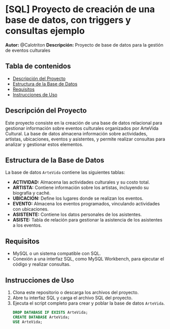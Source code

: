 # [SQL] Proyecto de creación de una base de datos, con triggers y consultas ejemplo

**Autor:** @Calotriton
**Descripción:** Proyecto de base de datos para la gestión de eventos culturales

## Tabla de contenidos
- [Descripción del Proyecto](#descripción-del-proyecto)
- [Estructura de la Base de Datos](#estructura-de-la-base-de-datos)
- [Requisitos](#requisitos)
- [Instrucciones de Uso](#instrucciones-de-uso)


## Descripción del Proyecto

Este proyecto consiste en la creación de una base de datos relacional para gestionar información sobre eventos culturales organizados por ArteVida Cultural. La base de datos almacena información sobre actividades, artistas, ubicaciones, eventos y asistentes, y permite realizar consultas para analizar y gestionar estos elementos.

## Estructura de la Base de Datos

La base de datos `ArteVida` contiene las siguientes tablas:

- **ACTIVIDAD:** Almacena las actividades culturales y su costo total.
- **ARTISTA:** Contiene información sobre los artistas, incluyendo su biografía y caché.
- **UBICACION:** Define los lugares donde se realizan los eventos.
- **EVENTO:** Almacena los eventos programados, vinculando actividades con ubicaciones.
- **ASISTENTE:** Contiene los datos personales de los asistentes.
- **ASISTE:** Tabla de relación para gestionar la asistencia de los asistentes a los eventos.

## Requisitos

- MySQL o un sistema compatible con SQL.
- Conexión a una interfaz SQL, como MySQL Workbench, para ejecutar el código y realizar consultas.

## Instrucciones de Uso

1. Clona este repositorio o descarga los archivos del proyecto.
2. Abre tu interfaz SQL y carga el archivo SQL del proyecto.
3. Ejecuta el script completo para crear y poblar la base de datos `ArteVida`.
   ```sql
   DROP DATABASE IF EXISTS ArteVida;
   CREATE DATABASE ArteVida;
   USE ArteVida;
